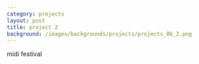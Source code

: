 ```yaml
---
category: projects
layout: post
title: project 2
background: /images/backgrounds/projects/projects_06_2.png
---
```

midi festival